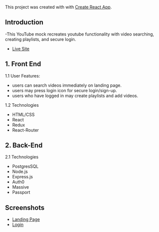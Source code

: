 This project was created with with [Create React App](https://github.com/facebookincubator/create-react-app).


## Introduction

-This YouTube mock recreates youtube functionality with video searching, creating playlists, and secure login.




- [Live Site](http://165.227.113.126:3001/)

  

## 1. Front End

1.1 User Features:

*  users can search videos immediately on landing page.
*  users may press login icon for secure login/sign-up.
*  users who have logged in may create playlists and add videos.

1.2 Technologies 

*  HTML/CSS
*  React
*  Redux
*  React-Router


## 2. Back-End

2.1 Technologies

* PostgresSQL
* Node.js 
* Express.js  
* Auth0 
* Massive
* Passport



## Screenshots

- [Landing Page](http://165.227.113.126:3001/)
- [Login](http://165.227.113.126:3001/auth)

